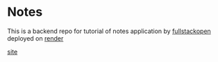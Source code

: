 # Notes 

This is a backend repo for tutorial of notes application by [fullstackopen](https://fullstackopen.com/en) deployed on [render](https://render.com)

[site](https://mynoteapp-k34c.onrender.com)
